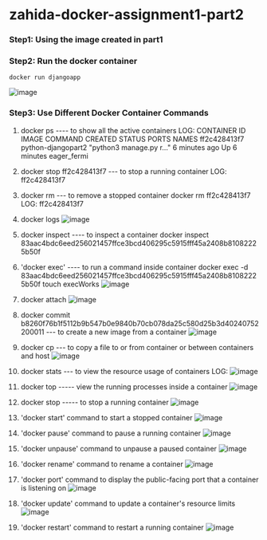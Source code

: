 # zahida-docker-assignment1-part2
### Step1: Using the image created in part1
### Step2: Run the docker container
```
docker run djangoapp
```

![image](https://github.com/zahydakhan/zahida-docker-assignment1-part2/assets/45081511/8bdcb590-bd65-44aa-9d4a-249da40e928f)


### Step3: Use Different Docker Container Commands
1. docker ps                 ---- to show all the active containers
LOG:
CONTAINER ID   IMAGE                COMMAND                  CREATED         STATUS         PORTS     NAMES
ff2c428413f7   python-djangopart2   "python3 manage.py r…"   6 minutes ago   Up 6 minutes             eager_fermi

2. docker stop ff2c428413f7         --- to stop a running container
   LOG:
   ff2c428413f7

3. docker rm                   --- to remove a stopped container
   docker rm ff2c428413f7
   LOG:
   ff2c428413f7
4. docker logs
![image](https://github.com/zahydakhan/zahida-docker-assignment1-part2/assets/45081511/e525a4c0-64f5-44f9-9028-0e4f6d78ed20)


6. docker inspect ---- to inspect a container
   docker inspect 83aac4bdc6eed256021457ffce3bcd406295c5915fff45a2408b81082225b50f

7. 'docker exec' ---- to run a command inside container
   docker exec -d 83aac4bdc6eed256021457ffce3bcd406295c5915fff45a2408b81082225b50f touch execWorks
   ![image](https://github.com/zahydakhan/zahida-docker-assignment1-part2/assets/45081511/e04cb60c-33cb-4873-8285-5b7fb46148ea)


9. docker attach
![image](https://github.com/zahydakhan/zahida-docker-assignment1-part2/assets/45081511/160354fe-394b-42da-a9a2-804151f09f61)


10. docker commit b8260f76b1f5112b9b547b0e9840b70cb078da25c580d25b3d40240752200011 --- to create a new image from a container
![image](https://github.com/zahydakhan/zahida-docker-assignment1-part2/assets/45081511/c8c01b50-7af8-4b46-95e3-f9578c2055e4)


9. docker cp --- to copy a file to or from container or between containers and host
![image](https://github.com/zahydakhan/zahida-docker-assignment1-part2/assets/45081511/9b2082a0-5172-40ef-bed0-c07ef14e1824)

8. docker stats --- to view the resource usage of containers
   LOG:
![image](https://github.com/zahydakhan/zahida-docker-assignment1-part2/assets/45081511/b8f9409c-4430-4903-9989-7eeee43297a7)

9. docker top  ----- view the running processes inside a container
    ![image](https://github.com/zahydakhan/zahida-docker-assignment1-part2/assets/45081511/4d18da62-61ec-4017-8ff1-d46666345b1f)

10. docker stop ----- to stop a running container
![image](https://github.com/zahydakhan/zahida-docker-assignment1-part2/assets/45081511/e137aad6-667c-4a40-9256-7b7d4651eec9)
    
11. 'docker start' command to start a stopped container
![image](https://github.com/zahydakhan/zahida-docker-assignment1-part2/assets/45081511/4238980b-2633-4a52-befd-05ec70eeeef0)

12.  'docker pause' command to pause a running container
![image](https://github.com/zahydakhan/zahida-docker-assignment1-part2/assets/45081511/820c71cc-6c7c-4c32-b135-850389bfd921)
    
13. 'docker unpause' command to unpause a paused container
![image](https://github.com/zahydakhan/zahida-docker-assignment1-part2/assets/45081511/0a8c6b4d-af32-4c70-9f08-6d7e23345489)

14. 'docker rename' command to rename a container
![image](https://github.com/zahydakhan/zahida-docker-assignment1-part2/assets/45081511/f6213c55-06d0-4825-987a-e6daf18f9569)

15. 'docker port' command to display the public-facing port that a container is listening on
![image](https://github.com/zahydakhan/zahida-docker-assignment1-part2/assets/45081511/58b9e9af-2579-4b24-934a-e9d135fe610b)

16. 'docker update' command to update a container's resource limits
![image](https://github.com/zahydakhan/zahida-docker-assignment1-part2/assets/45081511/5c29096d-cd74-4514-8178-6b10c0284b11)

17. 'docker restart' command to restart a running container
![image](https://github.com/zahydakhan/zahida-docker-assignment1-part2/assets/45081511/4a4bf34a-ff47-4c03-9df9-0279d0f27ff2)

